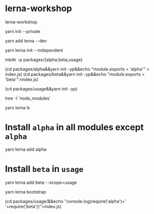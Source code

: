 # lerna-workshop
lerna-workshop


yarn init --private

yarn add lerna --dev

yarn lerna init --independent

mkdir -p packages/{alpha,beta,usage}

(cd packages/alpha&&yarn init -yp&&echo "module.exports = 'alpha'" > index.js)
(cd packages/beta&&yarn init -yp&&echo "module.exports = 'beta'">index.js)

(cd packages/usage&&yarn init -yp)

tree -I 'node_modules'


yarn lerna ls


# Install `alpha` in all modules except `alpha`
yarn lerna add alpha

# Install `beta` in `usage`
yarn lerna add beta --scope=usage


yarn lerna bootstrap

(cd packages/usage/&&echo "console.log(require('alpha')+' '+require('beta'))">index.js)
